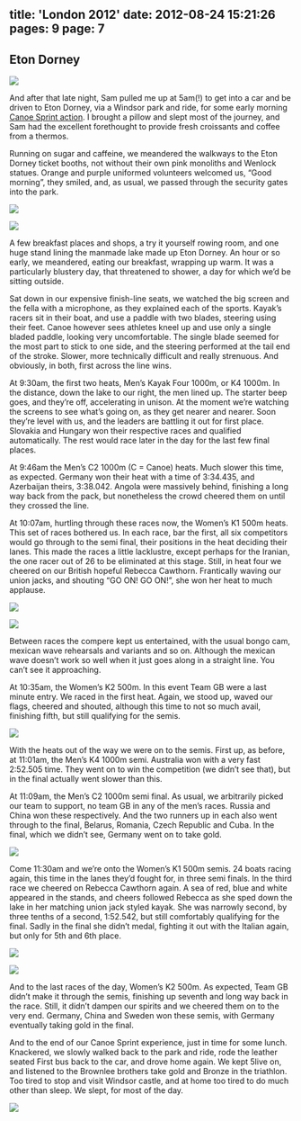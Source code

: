 title: 'London 2012'
date: 2012-08-24 15:21:26
pages: 9
page: 7
---

## Eton Dorney

[![](http://host.trivialbeing.org/up/small/olympics-074.jpg)](http://host.trivialbeing.org/up/olympics-074.jpg)

And after that late night, Sam pulled me up at 5am(!) to get into a car and be driven to Eton Dorney, via a Windsor park and ride, for some early morning [Canoe Sprint action](http://www.bbc.co.uk/sport/olympics/2012/schedule-results/canoe-sprint/20120807#start-time-0930). I brought a pillow and slept most of the journey, and Sam had the excellent forethought to provide fresh croissants and coffee from a thermos.

Running on sugar and caffeine, we meandered the walkways to the Eton Dorney ticket booths, not without their own pink monoliths and Wenlock statues. Orange and purple uniformed volunteers welcomed us, “Good morning”, they smiled, and, as usual, we passed through the security gates into the park.

[![](http://host.trivialbeing.org/up/small/olympics-072.jpg)](http://host.trivialbeing.org/up/olympics-072.jpg)

[![](http://host.trivialbeing.org/up/small/olympics-073.jpg)](http://host.trivialbeing.org/up/olympics-073.jpg)

A few breakfast places and shops, a try it yourself rowing room, and one huge stand lining the manmade lake made up Eton Dorney. An hour or so early, we meandered, eating our breakfast, wrapping up warm. It was a particularly blustery day, that threatened to shower, a day for which we’d be sitting outside.

Sat down in our expensive finish-line seats, we watched the big screen and the fella with a microphone, as they explained each of the sports. Kayak’s racers sit in their boat, and use a paddle with two blades, steering using their feet. Canoe however sees athletes kneel up and use only a single bladed paddle, looking very uncomfortable. The single blade seemed for the most part to stick to one side, and the steering performed at the tail end of the stroke. Slower, more technically difficult and really strenuous. And obviously, in both, first across the line wins.

At 9:30am, the first two heats, Men’s Kayak Four 1000m, or K4 1000m. In the distance, down the lake to our right, the men lined up. The starter beep goes, and they’re off, accelerating in unison. At the moment we’re watching the screens to see what’s going on, as they get nearer and nearer. Soon they’re level with us, and the leaders are battling it out for first place. Slovakia and Hungary won their respective races and qualified automatically. The rest would race later in the day for the last few final places.

At 9:46am the Men’s C2 1000m (C = Canoe) heats. Much slower this time, as expected. Germany won their heat with a time of 3:34.435, and Azerbaijan theirs, 3:38.042\. Angola were massively behind, finishing a long way back from the pack, but nonetheless the crowd cheered them on until they crossed the line.

At 10:07am, hurtling through these races now, the Women’s K1 500m heats. This set of races bothered us. In each race, bar the first, all six competitors would go through to the semi final, their positions in the heat deciding their lanes. This made the races a little lacklustre, except perhaps for the Iranian, the one racer out of 26 to be eliminated at this stage. Still, in heat four we cheered on our British hopeful Rebecca Cawthorn. Frantically waving our union jacks, and shouting “GO ON! GO ON!”, she won her heat to much applause.

[![](http://host.trivialbeing.org/up/small/olympics-078.jpg)](http://host.trivialbeing.org/up/olympics-078.jpg)

[![](http://host.trivialbeing.org/up/small/olympics-075.jpg)](http://host.trivialbeing.org/up/olympics-075.jpg)

Between races the compere kept us entertained, with the usual bongo cam, mexican wave rehearsals and variants and so on. Although the mexican wave doesn’t work so well when it just goes along in a straight line. You can’t see it approaching.

At 10:35am, the Women’s K2 500m. In this event Team GB were a last minute entry. We raced in the first heat. Again, we stood up, waved our flags, cheered and shouted, although this time to not so much avail, finishing fifth, but still qualifying for the semis.

[![](http://host.trivialbeing.org/up/small/olympics-077.jpg)](http://host.trivialbeing.org/up/olympics-077.jpg)

With the heats out of the way we were on to the semis. First up, as before, at 11:01am, the Men’s K4 1000m semi. Australia won with a very fast 2:52.505 time. They went on to win the competition (we didn’t see that), but in the final actually went slower than this.

At 11:09am, the Men’s C2 1000m semi final. As usual, we arbitrarily picked our team to support, no team GB in any of the men’s races. Russia and China won these respectively. And the two runners up in each also went through to the final, Belarus, Romania, Czech Republic and Cuba. In the final, which we didn’t see, Germany went on to take gold.

[![](http://host.trivialbeing.org/up/small/olympics-076.jpg)](http://host.trivialbeing.org/up/olympics-076.jpg)

Come 11:30am and we’re onto the Women’s K1 500m semis. 24 boats racing again, this time in the lanes they’d fought for, in three semi finals. In the third race we cheered on Rebecca Cawthorn again. A sea of red, blue and white appeared in the stands, and cheers followed Rebecca as she sped down the lake in her matching union jack styled kayak. She was narrowly second, by three tenths of a second, 1:52.542, but still comfortably qualifying for the final. Sadly in the final she didn’t medal, fighting it out with the Italian again, but only for 5th and 6th place.

[![](http://host.trivialbeing.org/up/small/olympics-079.jpg)](http://host.trivialbeing.org/up/olympics-079.jpg)

[![](http://host.trivialbeing.org/up/small/olympics-080.jpg)](http://host.trivialbeing.org/up/olympics-080.jpg)

And to the last races of the day, Women’s K2 500m. As expected, Team GB didn’t make it through the semis, finishing up seventh and long way back in the race. Still, it didn’t dampen our spirits and we cheered them on to the very end. Germany, China and Sweden won these semis,  with Germany eventually taking gold in the final.

And to the end of our Canoe Sprint experience, just in time for some lunch. Knackered, we slowly walked back to the park and ride, rode the leather seated First bus back to the car, and drove home again. We kept 5live on, and listened to the Brownlee brothers take gold and Bronze in the triathlon. Too tired to stop and visit Windsor castle, and at home too tired to do much other than sleep. We slept, for most of the day.

[![](http://host.trivialbeing.org/up/small/olympics-082.jpg)](http://host.trivialbeing.org/up/olympics-082.jpg)
